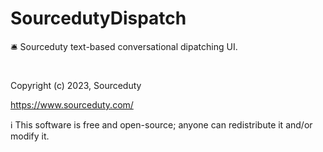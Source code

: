 # SourcedutyDispatch
🛎️ Sourceduty text-based conversational dipatching UI.
#
Copyright (c) 2023, Sourceduty

https://www.sourceduty.com/

ℹ️ This software is free and open-source; anyone can redistribute it and/or modify it.
